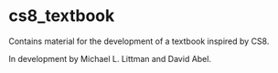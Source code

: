 # cs8_textbook
Contains material for the development of a textbook inspired by CS8.

In development by Michael L. Littman and David Abel.